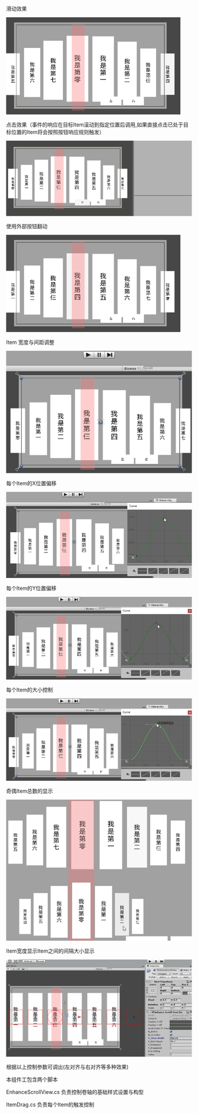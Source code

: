 滑动效果  

![滑动](src/滑动.gif)

点击效果（事件的响应在目标Item滚动到指定位置后调用,如果直接点击已处于目标位置的Item将会按照按钮响应规则触发）

![点击事件 响应](src/点击事件响应.gif)

使用外部按钮翻动

![外部翻动调用](src/外部翻动调用.gif)



Item 宽度与间距调整

![间距](src/间距.gif)

每个Item的X位置偏移

![x偏移](src/x偏移.gif)



每个Item的Y位置偏移

![y偏移](src/y偏移.gif)

每个Item的大小控制

![缩放](src/缩放.gif)



奇偶Item总数的显示

![奇偶处理效果](src/奇偶处理效果.gif)

Item宽度显示Item之间的间隔大小显示

![提示](src/提示.gif)



根据以上控制参数可调出(左对齐与右对齐等多种效果)

本组件工包含两个脚本

EnhanceScrollView.cs		负责控制卷轴的基础样式设置与构型

ItemDrag.cs						负责每个Item的触发控制
